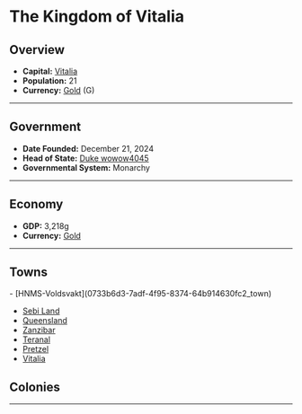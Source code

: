 <!--UNDEDITED FILE, remove this entire line if this file has been edited!-->
# <!--NAME-->The Kingdom of Vitalia<!--NAME-->

## Overview

- **Capital:** <!--CAPITAL_LINK-->[Vitalia](8c052ad9-a484-4926-80eb-e6ef117591f4_town)<!--CAPITAL_LINK-->
- **Population:** <!--POPULATION-->21<!--POPULATION-->
- **Currency:** <!--CURRENCY_LINK-->[Gold](Gold_currency)<!--CURRENCY_LINK--> (<!--CURRENCY_ABV-->G<!--CURRENCY_ABV-->)

---

## Government

- **Date Founded:** <!--FOUNDED-->December 21, 2024<!--FOUNDED-->
- **Head of State:** <!--LEADER_TITLE_LINK-->[Duke wowow4045](wowow4045_user)<!--LEADER_TITLE_LINK-->
- **Governmental System:** <!--GOVERNMENT-->Monarchy<!--GOVERNMENT-->

---

## Economy

- **GDP:** <!--GDP-->3,218g<!--GDP-->
- **Currency:** <!--CURRENCY_LINK-->[Gold](Gold_currency)<!--CURRENCY_LINK-->

---

## Towns

<!--TOWNS-->- [HNMS-Voldsvakt](0733b6d3-7adf-4f95-8374-64b914630fc2_town)
- [Sebi Land](ac24281e-acd2-453e-bbd6-e0d80614657b_town)
- [Queensland](f29a9b89-fc55-413e-9730-bc428a96d30b_town)
- [Zanzibar](07d54c30-d18b-4ee9-92b5-aa661e576a5b_town)
- [Teranal](189a985b-ae25-4ea6-9cdc-3719b7d35930_town)
- [Pretzel](dfb1a900-87cc-46b8-9584-5a811c27c155_town)
- [Vitalia](8c052ad9-a484-4926-80eb-e6ef117591f4_town)<!--TOWNS-->

## Colonies

<!--COLONIES--><!--COLONIES-->

---